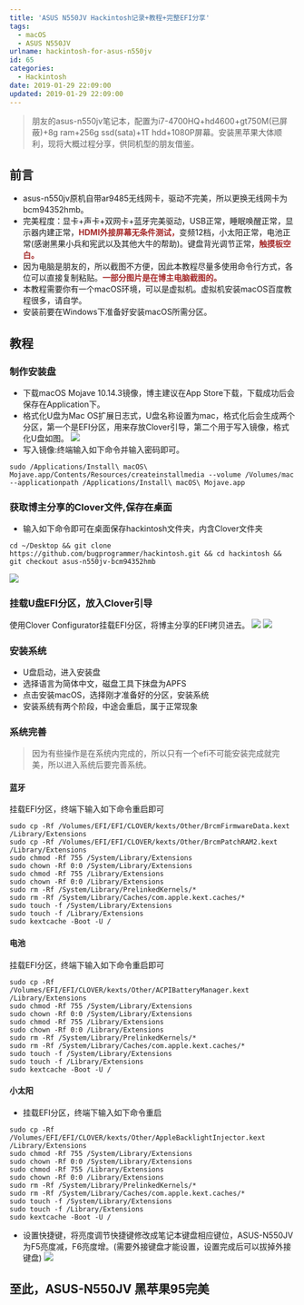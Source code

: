```yaml
---
title: 'ASUS N550JV Hackintosh记录+教程+完整EFI分享'
tags:
  - macOS
  - ASUS N550JV
urlname: hackintosh-for-asus-n550jv
id: 65
categories:
  - Hackintosh
date: 2019-01-29 22:09:00
updated: 2019-01-29 22:09:00
---
```


>朋友的asus-n550jv笔记本，配置为i7-4700HQ+hd4600+gt750M(已屏蔽)+8g ram+256g ssd(sata)+1T hdd+1080P屏幕。安装黑苹果大体顺利，现将大概过程分享，供同机型的朋友借鉴。<!--more-->

## 前言
* asus-n550jv原机自带ar9485无线网卡，驱动不完美，所以更换无线网卡为bcm94352hmb。
* 完美程度：显卡+声卡+双网卡+蓝牙完美驱动，USB正常，睡眠唤醒正常，显示器内建正常，<font color=#A52A2A >**HDMI外接屏幕无条件测试，**</font>变频12档，小太阳正常，电池正常(感谢黑果小兵和宪武以及其他大牛的帮助)。键盘背光调节正常，<font color=#A52A2A >**触摸板空白。**</font>
* 因为电脑是朋友的，所以截图不方便，因此本教程尽量多使用命令行方式，各位可以直接复制粘贴。<font color=#A52A2A >**一部分图片是在博主电脑截图的。**</font>
* 本教程需要你有一个macOS环境，可以是虚拟机。虚拟机安装macOS百度教程很多，请自学。
* 安装前要在Windows下准备好安装macOS所需分区。

## 教程
### 制作安装盘
 * 下载macOS Mojave 10.14.3镜像，博主建议在App Store下载，下载成功后会保存在Application下。
 * 格式化U盘为Mac OS扩展日志式，U盘名称设置为mac，格式化后会生成两个分区，第一个是EFI分区，用来存放Clover引导，第二个用于写入镜像，格式化U盘如图。
![](/images/9e40ae2bc90d3a5d217d5c603bddcc6a067e7da3.jpg)
 * 写入镜像:终端输入如下命令并输入密码即可。
 ```
 sudo /Applications/Install\ macOS\ Mojave.app/Contents/Resources/createinstallmedia --volume /Volumes/mac --applicationpath /Applications/Install\ macOS\ Mojave.app
 ```

### 获取博主分享的Clover文件,保存在桌面
* 输入如下命令即可在桌面保存hackintosh文件夹，内含Clover文件夹
```
cd ~/Desktop && git clone https://github.com/bugprogrammer/hackintosh.git && cd hackintosh && git checkout asus-n550jv-bcm94352hmb 
```
 ![](/images/b33c82ed0209fa970c9094c3ee8f034313e1a7bd.jpg)
 
### 挂载U盘EFI分区，放入Clover引导

使用Clover Configurator挂载EFI分区，将博主分享的EFI拷贝进去。
   ![](/images/0aae5eb850ea4d2b3f73db2ec30fae9eb9ec2e8d.jpg)
   ![](/images/fe03e90e9aad66d294b924163010f84754c00400.jpg)
### 安装系统
 * U盘启动，进入安装盘
 * 选择语言为简体中文，磁盘工具下抹盘为APFS
 * 点击安装macOS，选择刚才准备好的分区，安装系统
 * 安装系统有两个阶段，中途会重启，属于正常现象

### 系统完善
> 因为有些操作是在系统内完成的，所以只有一个efi不可能安装完成就完美，所以进入系统后要完善系统。

 #### 蓝牙
 
挂载EFI分区，终端下输入如下命令重启即可
```
sudo cp -Rf /Volumes/EFI/EFI/CLOVER/kexts/Other/BrcmFirmwareData.kext /Library/Extensions
sudo cp -Rf /Volumes/EFI/EFI/CLOVER/kexts/Other/BrcmPatchRAM2.kext /Library/Extensions
sudo chmod -Rf 755 /System/Library/Extensions
sudo chown -Rf 0:0 /System/Library/Extensions
sudo chmod -Rf 755 /Library/Extensions
sudo chown -Rf 0:0 /Library/Extensions
sudo rm -Rf /System/Library/PrelinkedKernels/*
sudo rm -Rf /System/Library/Caches/com.apple.kext.caches/*
sudo touch -f /System/Library/Extensions
sudo touch -f /Library/Extensions
sudo kextcache -Boot -U /
```

#### 电池
 
挂载EFI分区，终端下输入如下命令重启即可
```
sudo cp -Rf /Volumes/EFI/EFI/CLOVER/kexts/Other/ACPIBatteryManager.kext  /Library/Extensions
sudo chmod -Rf 755 /System/Library/Extensions
sudo chown -Rf 0:0 /System/Library/Extensions
sudo chmod -Rf 755 /Library/Extensions
sudo chown -Rf 0:0 /Library/Extensions
sudo rm -Rf /System/Library/PrelinkedKernels/*
sudo rm -Rf /System/Library/Caches/com.apple.kext.caches/*
sudo touch -f /System/Library/Extensions
sudo touch -f /Library/Extensions
sudo kextcache -Boot -U /
```
#### 小太阳
* 挂载EFI分区，终端下输入如下命令重启
```
sudo cp -Rf /Volumes/EFI/EFI/CLOVER/kexts/Other/AppleBacklightInjector.kext  /Library/Extensions
sudo chmod -Rf 755 /System/Library/Extensions
sudo chown -Rf 0:0 /System/Library/Extensions
sudo chmod -Rf 755 /Library/Extensions
sudo chown -Rf 0:0 /Library/Extensions
sudo rm -Rf /System/Library/PrelinkedKernels/*
sudo rm -Rf /System/Library/Caches/com.apple.kext.caches/*
sudo touch -f /System/Library/Extensions
sudo touch -f /Library/Extensions
sudo kextcache -Boot -U /
```
* 设置快捷键，将亮度调节快捷键修改成笔记本键盘相应键位，ASUS-N550JV为F5亮度减，F6亮度增。(需要外接键盘才能设置，设置完成后可以拔掉外接键盘)
    ![](/images/f202487644f2be79b6fde537243e318c8797ae88.jpg)
    

## 至此，ASUS-N550JV 黑苹果95完美